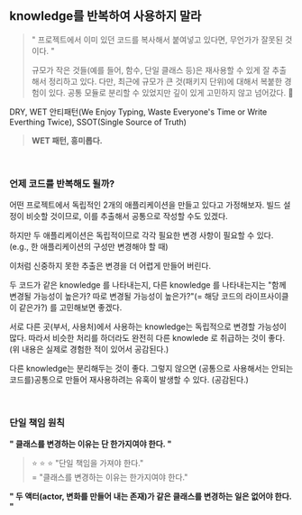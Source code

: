 ## knowledge를 반복하여 사용하지 말라

> " 프로젝트에서 이미 있던 코드를 복사해서 붙여넣고 있다면, 무언가가 잘못된 것이다. "
>
> 규모가 작은 것들(예를 들어, 함수, 단일 클래스 등)은 재사용할 수 있게 잘 추출해서 정리하고 있다.
> 다만, 최근에 규모가 큰 것(패키지 단위)에 대해서 복붙한 경험이 있다. 공통 모듈로 분리할 수 있었지만 깊이 있게 고민하지 않고 넘어갔다. :thinking:

DRY, WET 안티패턴(We Enjoy Typing, Waste Everyone's Time or Write Everthing Twice), SSOT(Single Source of Truth)

> **WET 패턴, 흥미롭다.**

<br>

### 언제 코드를 반복해도 될까?

어떤 프로젝트에서 독립적인 2개의 애플리케이션을 만들고 있다고 가정해보자. 빌드 설정이 비슷할 것이므로, 이를 추출해서 공통으로 작성할 수도 있겠다.

하지만 두 애플리케이션은 독립적이므로 각각 필요한 변경 사항이 필요할 수 있다. (e.g., 한 애플리케이션의 구성만 변경해야 할 때)

이처럼 신중하지 못한 추출은 변경을 더 어렵게 만들어 버린다.

두 코드가 같은 knowledge 를 나타내는지, 다른 knowledge 를 나타내는지는 "함께 변경될 가능성이 높은가? 따로 변경될 가능성이 높은가?"(= 해당 코드의 라이프사이클이 같은가?) 를 고민해보면 좋겠다.

서로 다른 곳(부서, 사용처)에서 사용하는 knowledge는 독립적으로 변경할 가능성이 많다. 따라서 비슷한 처리를 하더라도 완전히 다른 knowlede 로 취급하는 것이 좋다. (위 내용은 실제로 경험한 적이 있어서 공감된다.)

다른 knowledge는 분리해두는 것이 좋다. 그렇지 않으면 (공통으로 사용해서는 안되는 코드를)공통으로 만들어 재사용하려는 유혹이 발생할 수 있다. (공감된다.)

<br>

### 단일 책임 원칙

**" 클래스를 변경하는 이유는 단 한가지여야 한다. "**

> :star: :star: :star:
> "단일 책임을 가져야 한다." <br>
> = "클래스를 변경하는 이유는 한가지여야 한다."

**" 두 액터(actor, 변화를 만들어 내는 존재)가 같은 클래스를 변경하는 일은 없어야 한다. "**

